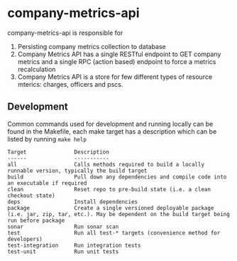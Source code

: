 company-metrics-api
=========================

company-metrics-api is responsible for 
1. Persisting company metrics collection to database
2. Company Metrics API has a single RESTful endpoint to GET company metrics and a single RPC (action based) endpoint to force a metrics recalculation
3. Company Metrics API is a store for few different types of resource mterics: charges, officers and pscs.

## Development

Common commands used for development and running locally can be found in the Makefile, each make target has a
description which can be listed by running `make help`

```text
Target               Description
------               -----------
all                  Calls methods required to build a locally runnable version, typically the build target
build                Pull down any dependencies and compile code into an executable if required
clean                Reset repo to pre-build state (i.e. a clean checkout state)
deps                 Install dependencies
package              Create a single versioned deployable package (i.e. jar, zip, tar, etc.). May be dependent on the build target being run before package
sonar                Run sonar scan
test                 Run all test-* targets (convenience method for developers)
test-integration     Run integration tests
test-unit            Run unit tests

```